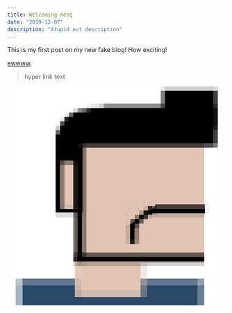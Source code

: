 ```yaml
---
title: Welcoming mesg
date: "2019-12-07"
description: "Stupid out description"
---
```


This is my first post on my new fake blog! How exciting!

[ewwww](http://en.wikipedia.org/wiki/Salted_duck_egg).

> hyper link text

![my Av](./majid.png)
